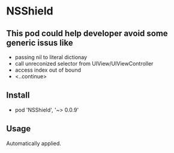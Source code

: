 # NSShield

## This pod could help developer avoid some generic issus like 

- passing nil to literal dictionay
- call unreconized selector from UIView/UIViewController
- access index out of bound
- <..continue>

## Install
- pod 'NSShield', '~> 0.0.9'

## Usage
Automatically applied.
